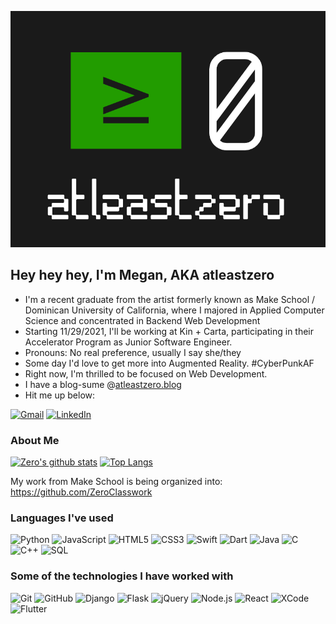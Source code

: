 ![image](https://raw.githubusercontent.com/atleastzero/atleastzero/main/atleastzero_logo_full.png)

## Hey hey hey, I'm Megan, AKA atleastzero

- I'm a recent graduate from the artist formerly known as Make School / Dominican University of California, where I majored in Applied Computer Science and concentrated in Backend Web Development
- Starting 11/29/2021, I'll be working at Kin + Carta, participating in their Accelerator Program as Junior Software Engineer.
- Pronouns: No real preference, usually I say she/they
- Some day I'd love to get more into Augmented Reality. #CyberPunkAF
- Right now, I'm thrilled to be focused on Web Development.
- I have a blog-sume @[atleastzero.blog](https://atleastzero.blog)
- Hit me up below:

[![Gmail](https://img.shields.io/badge/-GMAIL-D14836?style=for-the-badge&logo=gmail&logoColor=white)](mailto:megan@atleastzero.codes)
[![LinkedIn](https://img.shields.io/badge/-LINKEDIN-0077B5?style=for-the-badge&logo=linkedin&logoColor=white)](https://www.linkedin.com/in/atleastzero/)

### About Me
[![Zero's github stats](https://github-readme-stats.vercel.app/api?username=atleastzero&theme=dark&show_icons=true)](https://github.com/atleastzero/github-readme-stats)
[![Top Langs](https://github-readme-stats.vercel.app/api/top-langs/?username=atleastzero&theme=dark&layout=compact)](https://github.com/atleastzero/github-readme-stats)

My work from Make School is being organized into: https://github.com/ZeroClasswork

### Languages I've used

![Python](https://img.shields.io/badge/-Python-000000?style=flat&logo=python)
![JavaScript](https://img.shields.io/badge/-JavaScript-000000?style=flat&logo=javascript)
![HTML5](https://img.shields.io/badge/-HTML5-000000?style=flat&logo=html5)
![CSS3](https://img.shields.io/badge/-CSS3-000000?style=flat&logo=CSS3)
![Swift](https://img.shields.io/badge/-Swift-000000?style=flat&logo=swift)
![Dart](https://img.shields.io/badge/-Dart-000000?style=flat&logo=dart)
![Java](https://img.shields.io/badge/-Java-000000?style=flat&logo=java)
![C](https://img.shields.io/badge/-C-000000?style=flat&logo=c)
![C++](https://img.shields.io/badge/-C++-000000?style=flat&logo=c%2B%2B)
![SQL](https://img.shields.io/badge/-SQL-000000?style=flat&logo=postgresql)

### Some of the technologies I have worked with

![Git](https://img.shields.io/badge/-Git-222222?style=flat&logo=git&logoColor=F05032)
![GitHub](https://img.shields.io/badge/-GitHub-222222?style=flat&logo=github&logoColor=181717)
![Django](https://img.shields.io/badge/-Django-222222?style=flat&logo=django&logoColor=092E20)
![Flask](https://img.shields.io/badge/-Flask-222222?style=flat&logo=Flask&logoColor=000000)
![jQuery](https://img.shields.io/badge/-jQuery-222222?style=flat&logo=jQuery&logoColor=0769AD)
![Node.js](https://img.shields.io/badge/-Node.js-222222?style=flat&logo=node.js&logoColor=339933)
![React](https://img.shields.io/badge/-React-222222?style=flat&logo=React&logoColor=61DAFB)
![XCode](https://img.shields.io/badge/-XCode-222222?style=flat&logo=XCode&logoColor=1575F9)
![Flutter](https://img.shields.io/badge/-Flutter-222222?style=flat&logo=flutter&logoColor=6FADF0)
